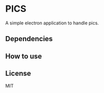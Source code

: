 # PICS

A simple electron application to handle pics.

## Dependencies

## How to use

## License

MIT